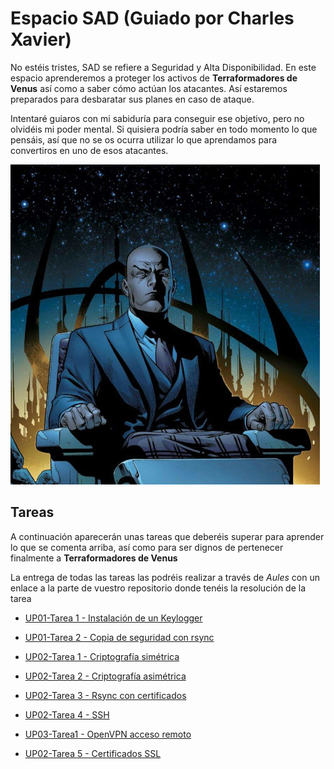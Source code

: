 # Espacio SAD (Guiado por Charles Xavier)

No estéis tristes, SAD se refiere a Seguridad y Alta Disponibilidad. En este espacio aprenderemos a proteger los activos de **Terraformadores de Venus** así como a saber cómo actúan los atacantes. Así estaremos preparados para desbaratar sus planes en caso de ataque.
 
Intentaré guiaros con mi sabiduría para conseguir ese objetivo, pero no olvidéis mi poder mental. Si quisiera podría saber en todo momento lo que pensáis, así que no se os ocurra utilizar lo que aprendamos para convertiros en uno de esos atacantes.

![Charles Xavier](img/charlesXavier.jpg)

## Tareas

A continuación aparecerán unas tareas que deberéis superar para aprender lo que se comenta arriba, así como para ser dignos de pertenecer finalmente a **Terraformadores de Venus**

La entrega de todas las tareas las podréis realizar a través de *Aules* con un enlace a la parte de vuestro repositorio donde tenéis la resolución de la tarea

* [UP01-Tarea 1 - Instalación de un Keylogger](./UP01/Tarea1-Keylogger.md)

* [UP01-Tarea 2 - Copia de seguridad con rsync](./UP01/Tarea2-rsync.md)

* [UP02-Tarea 1 - Criptografía simétrica](./UP02/Tarea1-Cifrado_simetrico.md)

* [UP02-Tarea 2 - Criptografía asimétrica](./UP02/Tarea2-Cifrado_asimetrico.md)

* [UP02-Tarea 3 - Rsync con certificados](./UP02/Tarea3-rsyncCertificados.md)

* [UP02-Tarea 4 - SSH](./UP02/Tarea4-SSH.md)

* [UP03-Tarea1 - OpenVPN acceso remoto](./UP03/Tarea1-VPN-acceso-remoto.md)

* [UP02-Tarea 5 - Certificados SSL](./UP02/Tarea5-CertificadosSSL.md)



[### Tarea 3 - John the Ripper]: #

[En esta tarea aprenderemos a valorar el uso de contraseñas seguras.]: #


